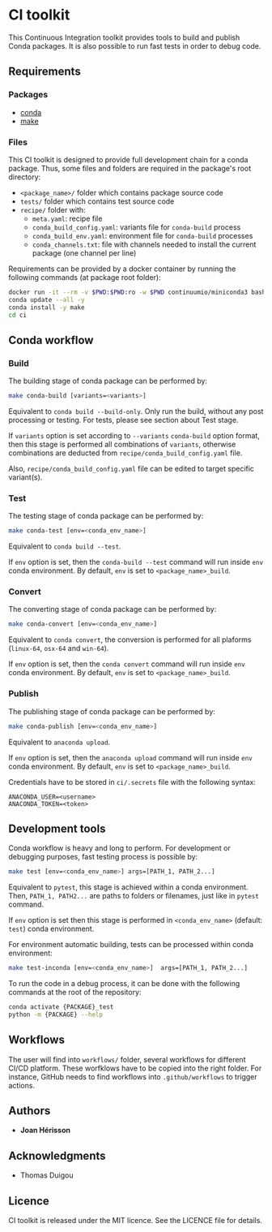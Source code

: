 # CI toolkit

This Continuous Integration toolkit provides tools to build and publish Conda packages. It is also possible to run fast tests in order to debug code.

## Requirements

### Packages
* [conda](https://docs.conda.io)
* [make](https://www.gnu.org/software/make)

### Files
This CI toolkit is designed to provide full development chain for a conda package. Thus, some files and folders are required in the package's root directory:
* `<package_name>/` folder which contains package source code
* `tests/` folder which contains test source code
* `recipe/` folder with:
  * `meta.yaml`: recipe file
  * `conda_build_config.yaml`: variants file for `conda-build` process
  * `conda_build_env.yaml`: environment file for `conda-build` processes
  * `conda_channels.txt`: file with channels needed to install the current package (one channel per line)

Requirements can be provided by a docker container by running the following commands (at package root folder):
```bash
docker run -it --rm -v $PWD:$PWD:ro -w $PWD continuumio/miniconda3 bash
conda update --all -y
conda install -y make
cd ci
```

## Conda workflow

### Build
The building stage of conda package can be performed by:
```bash
make conda-build [variants=<variants>]
```
Equivalent to `conda build --build-only`. Only run the build, without  any  post  processing  or  testing. For tests, please see section about Test stage.

If `variants` option is set according to `--variants` `conda-build` option format, then this stage is performed all combinations of `variants`, otherwise combinations are deducted from `recipe/conda_build_config.yaml` file.

Also, `recipe/conda_build_config.yaml` file can be edited to target specific variant(s).

### Test
The testing stage of conda package can be performed by:
```bash
make conda-test [env=<conda_env_name>]
```
Equivalent to `conda build --test`.

If `env` option is set, then the `conda-build --test` command will run inside `env` conda environment. By default, `env` is set to `<package_name>_build`.

### Convert
The converting stage of conda package can be performed by:
```bash
make conda-convert [env=<conda_env_name>]
```
Equivalent to `conda convert`, the conversion is performed for all plaforms (`linux-64`, `osx-64` and `win-64`).

If `env` option is set, then the `conda convert` command will run inside `env` conda environment. By default, `env` is set to `<package_name>_build`.

### Publish
The publishing stage of conda package can be performed by:
```bash
make conda-publish [env=<conda_env_name>]
```
Equivalent to `anaconda upload`.

If `env` option is set, then the `anaconda upload` command will run inside `env` conda environment. By default, `env` is set to `<package_name>_build`.

Credentials have to be stored in `ci/.secrets` file with the following syntax:
```
ANACONDA_USER=<username>
ANACONDA_TOKEN=<token>
```

## Development tools
Conda workflow is heavy and long to perform. For development or debugging purposes, fast testing process is possible by:
```bash
make test [env=<conda_env_name>] args=[PATH_1, PATH_2...]
```
Equivalent to `pytest`, this stage is achieved within a conda environment. Then, `PATH_1, PATH2...` are paths to folders or filenames, just like in `pytest` command.

If `env` option is set then this stage is performed in `<conda_env_name>` (default: `test`) conda environment.

For environment automatic building, tests can be processed within conda environment:
```bash
make test-inconda [env=<conda_env_name>]  args=[PATH_1, PATH_2...]
```

To run the code in a debug process, it can be done with the following commands at the root of the repository:
```bash
conda activate {PACKAGE}_test
python -m {PACKAGE} --help
```

## Workflows
The user will find into `workflows/` folder, several workflows for different CI/CD platform. These worfklows have to be copied into the right folder. For instance, GitHub needs to find workflows into `.github/workflows` to trigger actions.

## Authors

* **Joan Hérisson**

## Acknowledgments

* Thomas Duigou


## Licence
CI toolkit is released under the MIT licence. See the LICENCE file for details.
